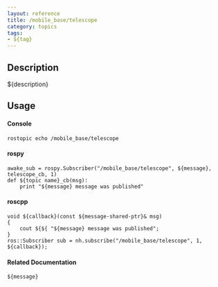 ```yaml
---
layout: reference
title: /mobile_base/telescope
category: topics
tags: 
- ${tag}
---
```


## Description
${description}

## Usage
#### Console
```
rostopic echo /mobile_base/telescope
```

#### rospy
```
awake_sub = rospy.Subscriber("/mobile_base/telescope", ${message}, telescope_cb, 1)
def ${topic name}_cb(msg):
    print "${message} message was published"
```

#### roscpp
```
void ${callback}(const ${message-shared-ptr}& msg)
{
    cout ${${ "${message} message was published";
}
ros::Subscriber sub = nh.subscribe("/mobile_base/telescope", 1, ${callback});
```

#### Related Documentation
``${message}``  
